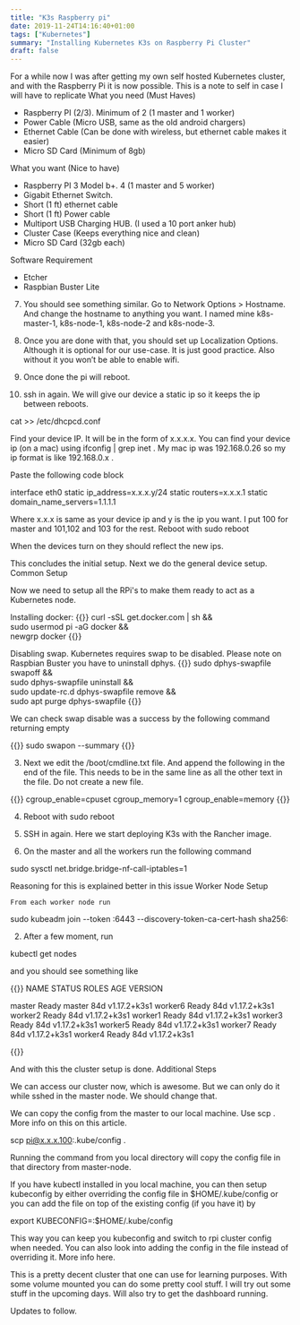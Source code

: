 ```yaml
---
title: "K3s Raspberry pi"
date: 2019-11-24T14:16:40+01:00
tags: ["Kubernetes"]
summary: "Installing Kubernetes K3s on Raspberry Pi Cluster"
draft: false
---
```



For a while now I was after getting my own self hosted Kubernetes cluster, and with the Raspberry Pi it is now possible. This is a note to self in case I will have to replicate
What you need (Must Haves)

- Raspberry PI (2/3). Minimum of 2 (1 master and 1 worker)
- Power Cable (Micro USB, same as the old android chargers)
- Ethernet Cable (Can be done with wireless, but ethernet cable makes it easier)
- Micro SD Card (Minimum of 8gb)

What you want (Nice to have)

- Raspberry PI 3 Model b+. 4 (1 master and 5 worker)
- Gigabit Ethernet Switch.
- Short (1 ft) ethernet cable
- Short (1 ft) Power cable
- Multiport USB Charging HUB. (I used a 10 port anker hub)
- Cluster Case (Keeps everything nice and clean)
- Micro SD Card (32gb each)

Software Requirement

- Etcher
- Raspbian Buster Lite


7. You should see something similar. Go to Network Options > Hostname. And change the hostname to anything you want. I named mine k8s-master-1, k8s-node-1, k8s-node-2 and k8s-node-3.

8. Once you are done with that, you should set up Localization Options. Although it is optional for our use-case. It is just good practice. Also without it you won’t be able to enable wifi.

9. Once done the pi will reboot.

10. ssh in again. We will give our device a static ip so it keeps the ip between reboots.

cat >> /etc/dhcpcd.conf

Find your device IP. It will be in the form of x.x.x.x. You can find your device ip (on a mac) using ifconfig | grep inet . My mac ip was 192.168.0.26 so my ip format is like 192.168.0.x .

Paste the following code block

interface eth0
static ip_address=x.x.x.y/24
static routers=x.x.x.1
static domain_name_servers=1.1.1.1

Where x.x.x is same as your device ip and y is the ip you want. I put 100 for master and 101,102 and 103 for the rest. Reboot with sudo reboot

When the devices turn on they should reflect the new ips.

This concludes the initial setup. Next we do the general device setup.
Common Setup

Now we need to setup all the RPi's to make them ready to act as a Kubernetes node.

Installing docker:
{{<highlight shell>}}
curl -sSL get.docker.com | sh && \
sudo usermod pi -aG docker && \
newgrp docker
{{</highlight>}}

Disabling swap. Kubernetes requires swap to be disabled. Please note on Raspbian Buster you have to uninstall dphys.
{{<highlight bash>}}
sudo dphys-swapfile swapoff && \
sudo dphys-swapfile uninstall && \
sudo update-rc.d dphys-swapfile remove && \
sudo apt purge dphys-swapfile
{{</highlight>}}

We can check swap disable was a success by the following command returning empty

{{<highlight shell>}}
sudo swapon --summary
{{</highlight>}}

3. Next we edit the /boot/cmdline.txt file. And append the following in the end of the file. This needs to be in the same line as all the other text in the file. Do not create a new file.

{{<highlight shell>}}
cgroup_enable=cpuset cgroup_memory=1 cgroup_enable=memory
{{</highlight>}}

4. Reboot with sudo reboot

5. SSH in again. Here we start deploying K3s with the Rancher image.


8. On the master and all the workers run the following command

sudo sysctl net.bridge.bridge-nf-call-iptables=1

Reasoning for this is explained better in this issue
Worker Node Setup

    From each worker node run

sudo kubeadm join --token <token> <master-node-ip>:6443 --discovery-token-ca-cert-hash sha256:<sha256>

2. After a few moment, run

kubectl get nodes

and you should see something like

{{<highlight bash>}}
NAME      STATUS   ROLES    AGE    VERSION

master    Ready    master   84d   v1.17.2+k3s1
worker6   Ready    <none>   84d   v1.17.2+k3s1
worker2   Ready    <none>   84d   v1.17.2+k3s1
worker1   Ready    <none>   84d   v1.17.2+k3s1
worker3   Ready    <none>   84d   v1.17.2+k3s1
worker5   Ready    <none>   84d   v1.17.2+k3s1
worker7   Ready    <none>   84d   v1.17.2+k3s1
worker4   Ready    <none>   84d   v1.17.2+k3s1

{{</highlight>}}

And with this the cluster setup is done.
Additional Steps

We can access our cluster now, which is awesome. But we can only do it while sshed in the master node. We should change that.

We can copy the config from the master to our local machine. Use scp . More info on this on this article.

scp pi@x.x.x.100:.kube/config .

Running the command from you local directory will copy the config file in that directory from master-node.

If you have kubectl installed in you local machine, you can then setup kubeconfig by either overriding the config file in $HOME/.kube/config or you can add the file on top of the existing config (if you have it) by

export KUBECONFIG=<location to config from pi>:$HOME/.kube/config

This way you can keep you kubeconfig and switch to rpi cluster config when needed. You can also look into adding the config in the file instead of overriding it. More info here.

This is a pretty decent cluster that one can use for learning purposes. With some volume mounted you can do some pretty cool stuff. I will try out some stuff in the upcoming days. Will also try to get the dashboard running.

Updates to follow.
